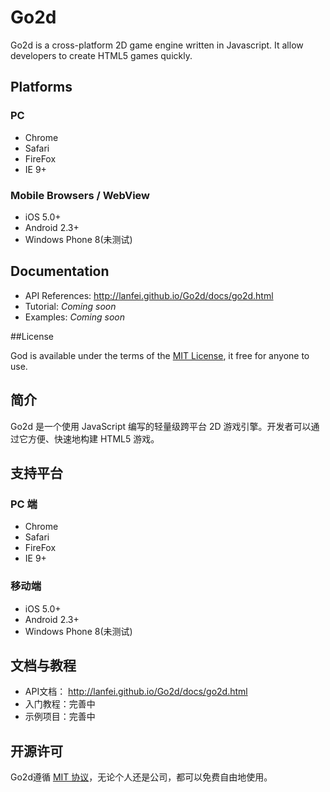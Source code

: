 # Go2d

Go2d is a cross-platform 2D game engine written in Javascript. It allow developers to create HTML5 games quickly.

## Platforms

### PC

 - Chrome
 - Safari
 - FireFox
 - IE 9+

### Mobile Browsers / WebView

 - iOS 5.0+
 - Android 2.3+
 - Windows Phone 8(未测试)

## Documentation

 - API References: http://lanfei.github.io/Go2d/docs/go2d.html
 - Tutorial: *Coming soon*
 - Examples: *Coming soon*

##License

God is available under the terms of the [MIT License](https://github.com/Lanfei/Go2d/blob/master/LICENSE), it free for anyone to use.

## 简介

Go2d 是一个使用 JavaScript 编写的轻量级跨平台 2D 游戏引擎。开发者可以通过它方便、快速地构建 HTML5 游戏。

## 支持平台

### PC 端

 - Chrome
 - Safari
 - FireFox
 - IE 9+

### 移动端

 - iOS 5.0+
 - Android 2.3+
 - Windows Phone 8(未测试)

## 文档与教程

 - API文档： http://lanfei.github.io/Go2d/docs/go2d.html
 - 入门教程：完善中
 - 示例项目：完善中

## 开源许可

Go2d遵循 [MIT 协议](https://github.com/Lanfei/Go2d/blob/master/LICENSE)，无论个人还是公司，都可以免费自由地使用。
